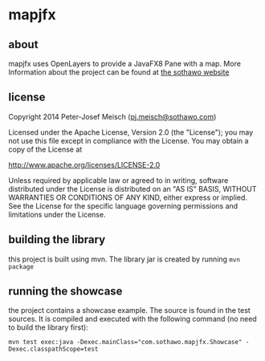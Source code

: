 # mapjfx

## about

mapjfx uses OpenLayers to provide a JavaFX8 Pane with a map. More Information about the project 
can be found at [the sothawo website](http://www.sothawo.com/projects/mapjfx/)

## license

 Copyright 2014 Peter-Josef Meisch (pj.meisch@sothawo.com)

   Licensed under the Apache License, Version 2.0 (the "License");
   you may not use this file except in compliance with the License.
   You may obtain a copy of the License at

   http://www.apache.org/licenses/LICENSE-2.0

   Unless required by applicable law or agreed to in writing, software
   distributed under the License is distributed on an "AS IS" BASIS,
   WITHOUT WARRANTIES OR CONDITIONS OF ANY KIND, either express or implied.
   See the License for the specific language governing permissions and
   limitations under the License.

## building the library

this project is built using mvn. The library jar is created by running `mvn package`

## running the showcase

the project contains a showcase example. The source is found in the test sources. It is compiled and executed with
the following command (no need to build the library first):

`mvn test exec:java -Dexec.mainClass="com.sothawo.mapjfx.Showcase" -Dexec.classpathScope=test`

